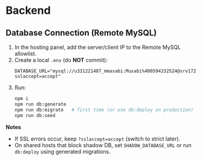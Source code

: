 # Backend

## Database Connection (Remote MySQL)

1. In the hosting panel, add the server/client IP to the Remote MySQL allowlist.
2. Create a local `.env` (do **NOT** commit):
   ```env
   DATABASE_URL="mysql://u331221487_mmasabi:Musabi%400594332524@srv1725.hstgr.io:3306/u331221487_irohaDB?sslaccept=accept"
   ```
3. Run:
   ```bash
   npm i
   npm run db:generate
   npm run db:migrate   # first time (or use db:deploy on production)
   npm run db:seed
   ```

**Notes**

- If SSL errors occur, keep `?sslaccept=accept` (switch to strict later).
- On shared hosts that block shadow DB, set `SHADOW_DATABASE_URL` or run `db:deploy` using generated migrations.
